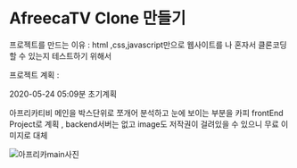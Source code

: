 # AfreecaTV Clone 만들기

프로젝트를 만드는 이유 : html ,css,javascript만으로 웹사이트를 나 혼자서 클론코딩 할 수 있는지 테스트하기 위해서

프로젝트 계획 : 

2020-05-24 05:09분 초기계획

아프리카티비 메인을 박스단위로 쪼개어 분석하고 눈에 보이는 부분을 카피
frontEnd Project로 계획 , backend서버는 없고 image도 저작권이 걸려있을 수 있으니 무료 이미지로 대체

![아프리카main사진](https://user-images.githubusercontent.com/51103479/82706532-cddbc580-9cb4-11ea-8ca1-94596fade9ed.JPG)